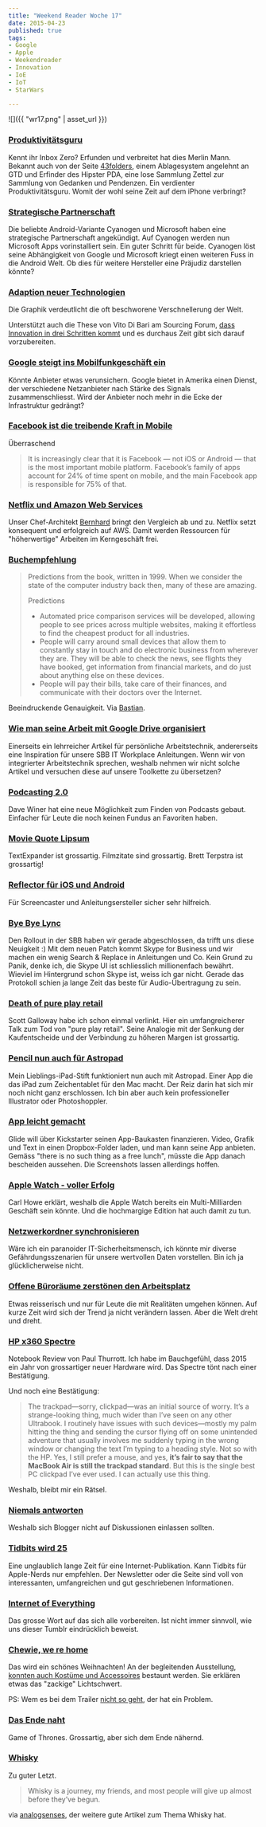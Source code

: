 ```yaml
---
title: "Weekend Reader Woche 17"
date: 2015-04-23
published: true
tags: 
- Google
- Apple
- Weekendreader
- Innovation
- IoE
- IoT
- StarWars

---
```

![]({{ "wr17.png" | asset_url }})

### [Produktivitätsguru](http://www.kungfugrippe.com/post/116495041309/productivity-guru)

Kennt ihr Inbox Zero? Erfunden und verbreitet hat dies Merlin Mann. Bekannt auch von der Seite [43folders](http://www.43folders.com), einem Ablagesystem angelehnt an GTD und Erfinder des Hipster PDA, eine lose Sammlung Zettel zur Sammlung von Gedanken und Pendenzen. Ein verdienter Produktivitätsguru. Womit der wohl seine Zeit auf dem iPhone verbringt?

### [Strategische Partnerschaft](http://www.marketwired.com/press-release/cyanogen-announces-strategic-partnership-with-microsoft-2010445.htm)

Die beliebte Android-Variante Cyanogen und Microsoft haben eine strategische Partnerschaft angekündigt. Auf Cyanogen werden nun Microsoft Apps vorinstalliert sein. Ein guter Schritt für beide. Cyanogen löst seine Abhängigkeit von Google und Microsoft kriegt einen weiteren Fuss in die Android Welt. Ob dies für weitere Hersteller eine Präjudiz darstellen könnte? 

### [Adaption neuer Technologien](https://twitter.com/renebinder/status/588237689381642240)

Die Graphik verdeutlicht die oft beschworene Verschnellerung der Welt. 

Unterstützt auch die These von Vito Di Bari am Sourcing Forum, [dass Innovation in drei Schritten kommt](http://consumerized.net/post/116386960366/dibaritweets-uber-smartification-am-swiss-it) und es durchaus Zeit gibt sich darauf vorzubereiten. 

### [Google steigt ins Mobilfunkgeschäft ein](http://googleblog.blogspot.com/2015/04/project-fi.html)

Könnte Anbieter etwas verunsichern. Google bietet in Amerika einen Dienst, der verschiedene Netzanbieter nach Stärke des Signals zusammenschliesst. Wird der Anbieter noch mehr in die Ecke der Infrastruktur gedrängt?

### [Facebook ist die treibende Kraft in Mobile](http://stratechery.com/2015/facebook-and-the-feed/)

Überraschend

>It is increasingly clear that it is Facebook — not iOS or Android — that is the most important mobile platform. Facebook’s family of apps account for 24% of time spent on mobile, and the main Facebook app is responsible for 75% of that.

### [Netflix und Amazon Web Services](https://techpinions.com/netflix-a-lot-more-than-house-of-cards/39803)

Unser Chef-Architekt [Bernhard](https://www.twitter.com/brytz) bringt den Vergleich ab und zu. Netflix setzt konsequent und erfolgreich auf AWS. Damit werden Ressourcen für "höherwertige" Arbeiten im Kerngeschäft frei. 

### [Buchempfehlung](http://kirjonen.me/business-the-speed-of-thought/)

>Predictions from the book, written in 1999. When we consider the state of the computer industry back then, many of these are amazing.
>
>Predictions
>
>- Automated price comparison services will be developed, allowing people to see prices across multiple websites, making it effortless to find the cheapest product for all industries.
>- People will carry around small devices that allow them to constantly stay in touch and do electronic business from wherever they are. They will be able to check the news, see flights they have booked, get information from financial markets, and do just about anything else on these devices.
>- People will pay their bills, take care of their finances, and communicate with their doctors over the Internet.

Beeindruckende Genauigkeit. Via [Bastian](http://blog.dasrecht.net/2015/04/19/angelesen-16/).


### [Wie man seine Arbeit mit Google Drive organisiert](http://www.toolblog.de/2015/04/wie-sie-ihre-arbeit-mit-google-drive-organisieren/)

Einerseits ein lehrreicher Artikel für persönliche Arbeitstechnik, andererseits eine Inspiration für unsere SBB IT Workplace Anleitungen. Wenn wir von integrierter Arbeitstechnik sprechen, weshalb nehmen wir nicht solche Artikel und versuchen diese auf unsere Toolkette zu übersetzen?

### [Podcasting 2.0](http://scripting.com/2015/04/16/podcasting20.html)

Dave Winer hat eine neue Möglichkeit zum Finden von Podcasts gebaut. Einfacher für Leute die noch keinen Fundus an Favoriten haben. 

### [Movie Quote Lipsum](http://brettterpstra.com/2015/04/15/movie-quote-lipsum-for-textexpander/)

TextExpander ist grossartig. Filmzitate sind grossartig. Brett Terpstra ist grossartig!

### [Reflector für iOS und Android](http://stadt-bremerhaven.de/reflector2-ios-android-windows/)

Für Screencaster und Anleitungsersteller sicher sehr hilfreich. 

### [Bye Bye Lync](http://stadt-bremerhaven.de/microsoft-lync-skype-business/)

Den Rollout in der SBB haben wir gerade abgeschlossen, da trifft uns diese Neuigkeit :) Mit dem neuen Patch kommt Skype for Business und wir machen ein wenig Search & Replace in Anleitungen und Co. Kein Grund zu Panik, denke ich, die Skype UI ist schliesslich millionenfach bewährt. Wieviel im Hintergrund schon Skype ist, weiss ich gar nicht. Gerade das Protokoll schien ja lange Zeit das beste für Audio-Übertragung zu sein. 

### [Death of pure play retail](http://www.youtube.com/watch?v=grU0xJ7JwLs)

Scott Galloway habe ich schon einmal verlinkt. Hier ein umfangreicherer Talk zum Tod von "pure play retail". Seine Analogie mit der Senkung der Kaufentscheide und der Verbindung zu höheren Margen ist grossartig. 

### [Pencil nun auch für Astropad](http://madewithpaper.fiftythree.com/post/116577968815/pencil-support-comes-to-astropad-meet-our-latest)

Mein Lieblings-iPad-Stift funktioniert nun auch mit Astropad. Einer App die das iPad zum Zeichentablet für den Mac macht. Der Reiz darin hat sich mir noch nicht ganz erschlossen. Ich bin aber auch kein professioneller Illustrator oder Photoshoppler. 

### [App  leicht gemacht](https://www.kickstarter.com/projects/1783091318/glide-beautifully-simple-professional-app-creation)

Glide will über Kickstarter seinen App-Baukasten finanzieren. Video, Grafik und Text in einen Dropbox-Folder laden, und man kann seine App anbieten. Gemäss "there is no such thing as a free lunch", müsste die App danach bescheiden aussehen. Die Screenshots lassen allerdings hoffen. 

### [Apple Watch - voller Erfolg](http://carlhowe.com/blog/apple-watch-an-overnight-multi-billion-dollar-business/)

Carl Howe erklärt, weshalb die Apple Watch bereits ein Multi-Milliarden Geschäft sein könnte. Und die hochmargige Edition hat auch damit zu tun. 

### [Netzwerkordner synchronisieren](http://stadt-bremerhaven.de/ios-mit-documents-cloud/)

Wäre ich ein paranoider IT-Sicherheitsmensch, ich könnte mir diverse Gefährdungsszenarien für unsere wertvollen Daten vorstellen. Bin ich ja glücklicherweise nicht. 


### [Offene Büroräume zerstönen den Arbeitsplatz](http://www.washingtonpost.com/posteverything/wp/2014/12/30/google-got-it-wrong-the-open-office-trend-is-destroying-the-workplace/)

Etwas reisserisch und nur für Leute die mit Realitäten umgehen können. Auf kurze Zeit wird sich der Trend ja nicht verändern lassen. Aber die Welt dreht und dreht. 

### [HP x360 Spectre](https://www.thurrott.com/hardware/3005/hp-spectre-x360-review)

Notebook Review von Paul Thurrott. Ich habe im Bauchgefühl, dass 2015 ein Jahr von grossartiger neuer Hardware wird. Das Spectre tönt nach einer Bestätigung. 

Und noch eine Bestätigung:

>The trackpad—sorry, clickpad—was an initial source of worry. It’s a strange-looking thing, much wider than I’ve seen on any other Ultrabook. I routinely have issues with such devices—mostly my palm hitting the thing and sending the cursor flying off on some unintended adventure that usually involves me suddenly typing in the wrong window or changing the text I’m typing to a heading style. Not so with the HP. Yes, I still prefer a mouse, and yes, **it’s fair to say that the MacBook Air is still the trackpad standard**. But this is the single best PC clickpad I’ve ever used. I can actually use this thing.

Weshalb, bleibt mir ein Rätsel.

### [Niemals antworten](http://parislemon.com/post/116993866922/you-never-respond)

Weshalb sich Blogger nicht auf Diskussionen einlassen sollten. 

### [Tidbits wird 25](http://tidbits.com/article/15588)

Eine unglaublich lange Zeit für eine Internet-Publikation. Kann Tidbits für Apple-Nerds nur empfehlen. Der Newsletter oder die Seite sind voll von interessanten, umfangreichen und gut geschriebenen Informationen. 



### [Internet of Everything](http://weputachipinit.tumblr.com/?og=1)

Das grosse Wort auf das sich alle vorbereiten. Ist nicht immer sinnvoll, wie uns dieser Tumblr eindrücklich beweist. 

### [Chewie, we re home](http://www.youtube.com/watch?v=ngElkyQ6Rhs)

Das wird ein schönes Weihnachten! An der begleitenden Ausstellung, [konnten auch Kostüme und Accessoires](http://macsparky.com/blog/2015/4/force-awakens-costumes-models-and-props) bestaunt werden. Sie erklären etwas das "zackige" Lichtschwert.

PS: Wem es bei dem Trailer [nicht so geht](http://devour.com/video/matthew-mcconaughey-watches-star-wars-trailer/), der hat ein Problem. 

### [Das Ende naht](http://parislemon.com/post/116807094897/we-know-what-the-end-is-and-were-barreling)

Game of Thrones. Grossartig, aber sich dem Ende nähernd.

### [Whisky](http://mattgemmell.com/whisky/)

Zu guter Letzt.

>Whisky is a journey, my friends, and most people will give up almost before they’ve begun.

via [analogsenses](http://www.analogsenses.com/categories/whisky/), der weitere gute Artikel zum Thema Whisky hat.

